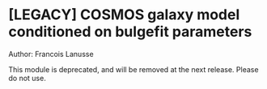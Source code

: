 # [LEGACY] COSMOS galaxy model conditioned on bulgefit parameters

Author: Francois Lanusse

This module is deprecated, and will be removed at the next release. Please do not use.
